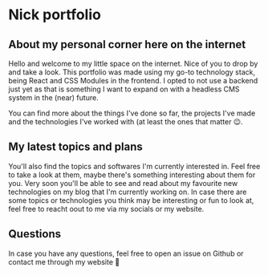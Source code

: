 # Nick portfolio

## About my personal corner here on the internet
Hello and welcome to my little space on the internet. Nice of you to drop by and take a look.
This portfolio was made using my go-to technology stack, being React and CSS Modules in the frontend. I opted to not use a backend just yet as that is something I want to expand on with a headless CMS system in the (near) future.

You can find more about the things I've done so far, the projects I've made and the technologies I've worked with (at least the ones that matter 😉.


## My latest topics and plans
You'll also find the topics and softwares I'm currently interested in. Feel free to take a look at them, maybe there's something interesting about them for you.
Very soon you'll be able to see and read about my favourite new technologies on my blog that I'm currently working on.
In case there are some topics or technologies you think may be interesting or fun to look at, feel free to reacht oout to me via my socials or my website.


## Questions
In case you have any questions, feel free to open an issue on Github or contact me through my website 🙂
